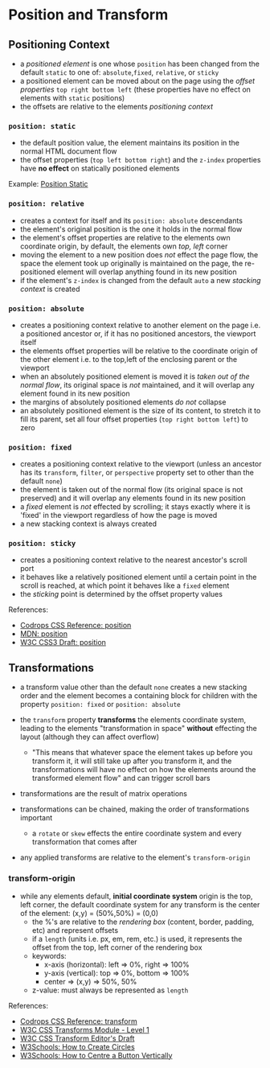 # Position and Transform

## Positioning Context

- a _positioned element_ is one whose `position` has been changed from the
  default `static` to one of: `absolute`,`fixed`, `relative`, or `sticky`
- a positioned element can be moved about on the page using the _offset
  properties_ `top right bottom left` (these properties have no effect on
  elements with `static` positions)
- the offsets are relative to the elements _positioning context_

### `position: static`

- the default position value, the element maintains its position in the normal
  HTML document flow
- the offset properties (`top left bottom right`) and the `z-index` properties
  have **no effect** on statically positioned elements

Example:
[Position Static](https://janegca.github.io/examples/css/positioning/pos-static.html)

### `position: relative`

- creates a context for itself and its `position: absolute` descendants
- the element's original position is the one it holds in the normal flow
- the element's offset properties are relative to the elements own coordinate
  origin, by default, the elements own _top, left_ corner
- moving the element to a new position does _not_ effect the page flow, the
  space the element took up originally is maintained on the page, the
  re-positioned element will overlap anything found in its new position
- if the element's `z-index` is changed from the default `auto` a new _stacking
  context_ is created

### `position: absolute`

- creates a positioning context relative to another element on the page i.e. a
  positioned ancestor or, if it has no positioned ancestors, the viewport itself
- the elements offset properties will be relative to the coordinate origin of
  the other element i.e. to the top,left of the enclosing parent or the viewport
- when an absolutely positioned element is moved it is _taken out of the normal
  flow_, its original space is _not_ maintained, and it will overlap any element
  found in its new position
- the margins of absolutely positioned elements _do not_ collapse
- an absolutely positioned element is the size of its content, to stretch it to
  fill its parent, set all four offset properties (`top right bottom left`) to
  zero

### `position: fixed`

- creates a positioning context relative to the viewport (unless an ancestor has
  its `transform`, `filter`, or `perspective` property set to other than the
  default `none`)
- the element is taken out of the normal flow (its original space is not
  preserved) and it will overlap any elements found in its new position
- a _fixed_ element is _not_ effected by scrolling; it stays exactly where it is
  'fixed' in the viewport regardless of how the page is moved
- a new stacking context is always created

### `position: sticky`

- creates a positioning context relative to the nearest ancestor's scroll port
- it behaves like a relatively positioned element until a certain point in the
  scroll is reached, at which point it behaves like a `fixed` element
- the _sticking_ point is determined by the offset property values

References:

- [Codrops CSS Reference: position](https://tympanus.net/codrops/css_reference/position/)
- [MDN: position](https://developer.mozilla.org/en-US/docs/Web/CSS/position)
- [W3C CSS3 Draft: position](https://drafts.csswg.org/css-position-3/#propdef-position)

## Transformations

- a transform value other than the default `none` creates a new stacking order
  and the element becomes a containing block for children with the property
  `position: fixed` or `position: absolute`
- the `transform` property **transforms** the elements coordinate system,
  leading to the elements "transformation in space" **without** effecting the
  layout (although they can affect overflow)
  - "This means that whatever space the element takes up before you transform
    it, it will still take up after you transform it, and the transformations
    will have no effect on how the elements around the transformed element flow"
    and can trigger scroll bars
- transformations are the result of matrix operations
- transformations can be chained, making the order of transformations important

  - a `rotate` or `skew` effects the entire coordinate system and every
    transformation that comes after

- any applied transforms are relative to the element's `transform-origin`

### transform-origin

- while any elements default, **initial coordinate system** origin is the top,
  left corner, the default coordinate system for any transform is the center of
  the element: (x,y) = (50%,50%) = (0,0)
  - the %'s are relative to the _rendering box_ (content, border, padding, etc)
    and represent offsets
  - if a `length` (units i.e. px, em, rem, etc.) is used, it represents the
    offset from the top, left corner of the rendering box
  - keywords:
    - x-axis (horizontal): left => 0%, right => 100%
    - y-axis (vertical): top => 0%, bottom => 100%
    - center => (x,y) => 50%, 50%
  - z-value: must always be represented as `length`

References:

- [Codrops CSS Reference: transform](https://tympanus.net/codrops/css_reference/transform/)
- [W3C CSS Transforms Module - Level 1](https://www.w3.org/TR/css-transforms-1/)
- [W3C CSS Transform Editor's Draft](https://drafts.csswg.org/css-transforms)
- [W3Schools: How to Create Circles](https://www.w3schools.com/howto/howto_css_circles.asp)
- [W3Schools: How to Centre a Button Vertically](https://www.w3schools.com/howto/howto_css_center_button.asp)
